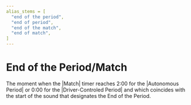 ```yaml
---
alias_stems = [
  "end of the period",
  "end of period",
  "end of the match",
  "end of match",
]
---
```


# End of the Period/Match

The moment when the |Match| timer reaches 2:00 for the |Autonomous Period| or
0:00 for the |Driver-Controled Period| and which coincides with the start of the
sound that designates the End of the Period.
